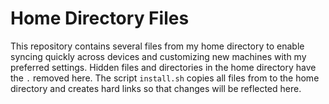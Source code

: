 # Home Directory Files

This repository contains several files from my home directory to enable syncing
quickly across devices and customizing new machines with my preferred settings.
Hidden files and directories in the home directory have the `.` removed here.
The script `install.sh` copies all files from to the home directory and creates
hard links so that changes will be reflected here.
